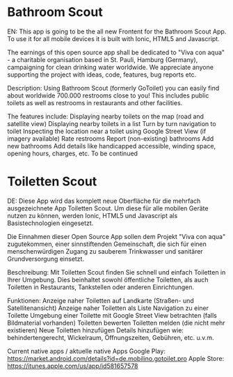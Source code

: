 Bathroom Scout
=============

EN:
This app is going to be the all new Frontent for the Bathroom Scout App. To use it for all mobile devices it is built with Ionic, HTML5 and Javascript. 

The earnings of this open source app shall be dedicated to "Viva con aqua" - a charitable organisation based in St. Pauli, Hamburg (Germany), campaigning for clean drinking water worldwide. We appreciate anyone supporting the project with ideas, code, features, bug reports etc.

Description:
Using Bathroom Scout (formerly GoToilet) you can easily find about worldwide 700.000 restrooms close to you! This includes public toilets as well as restrooms in restaurants and other facilities. 

The features include:
    Displaying nearby toilets on the map (road and satellite view)
    Displaying nearby toilets in a list
    Turn by turn navigation to toilet
    Inspecting the location near a toilet using Google Street View (if imagery available)
	Rate restrooms
	Report (non-existing) bathrooms
	Add new bathrooms
	Add details like handicapped accessible, winding space, opening hours, charges, etc.
	To be continued
	
	
Toiletten Scout
=============

DE:
Diese App wird das komplett neue Oberfläche für die mehrfach ausgezeichnete App Toiletten Scout. Um diese für alle mobilen Geräte nutzen zu können, werden Ionic, HTML5 und Javascript als Basistechnologien eingesetzt. 

Die Einnahmen dieser Open Source App sollen dem Projekt "Viva con aqua" zugutekommen, einer sinnstiftenden Gemeinschaft, die sich für einen menschenwürdigen Zugang zu sauberem Trinkwasser und sanitärer Grundversorgung einsetzt.

Beschreibung:
Mit Toiletten Scout finden Sie schnell und einfach Toiletten in Ihrer Umgebung. Dies beinhaltet sowohl öffentliche Toiletten, als auch Toiletten in Restaurants, Tankstellen oder anderen Einrichtungen. 

Funktionen:
    Anzeige naher Toiletten auf Landkarte (Straßen- und Satellitenansicht)
    Anzeige naher Toiletten als Liste
    Navigation zu einer Toilette
    Umgebung einer Toilette mit Google Street View betrachten (falls Bildmaterial vorhanden)
	Toiletten bewerten
	Toiletten melden (die nicht mehr existieren)
	Neue Toiletten hinzufügen
	Details hinzufügen wie: behindertengerecht, Wickelraum, Öffnungszeiten, Gebühren, etc.
	u.v.m.


	
Current native apps / aktuelle native Apps
Google Play: https://market.android.com/details?id=de.mobilino.gotoilet.pro
Apple Store: https://itunes.apple.com/us/app/id581657578
	